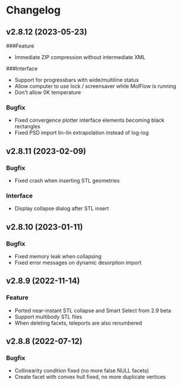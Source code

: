 # Changelog

## v2.8.12 (2023-05-23)

###Feature
- Immediate ZIP compression without intermediate XML

###Interface
- Support for progressbars with wide/multiline status
- Allow computer to use lock / screensaver while MolFlow is running
- Don't allow 0K temperature

### Bugfix

- Fixed convergence plotter interface elements becoming black rectangles
- Fixed PSD import lin-lin extrapolation instead of log-log

## v2.8.11 (2023-02-09)

### Bugfix

- Fixed crash when inserting STL geometries

### Interface

- Display collapse dialog after STL insert

## v2.8.10 (2023-01-11)

### Bugfix

- Fixed memory leak when collapsing
- Fixed error messages on dynamic desorption import

## v2.8.9 (2022-11-14)

### Feature

- Ported near-instant STL collapse and Smart Select from 2.9 beta
- Support multibody STL files
- When deleting facets, teleports are also renumbered

## v2.8.8 (2022-07-12)

### Bugfix
- Collinearity condition fixed (no more false NULL facets)
- Create facet with convex hull fixed, no more duplicate vertices
